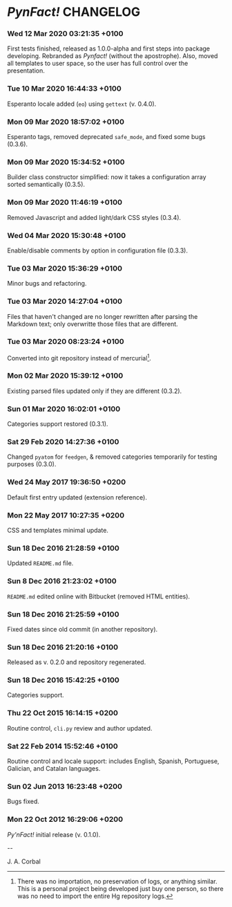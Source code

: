 *PynFact!* CHANGELOG
====================

### Wed 12 Mar 2020 03:21:35 +0100

First tests finished, released as 1.0.0-alpha and first steps into
package developing.  Rebranded as _Pynfact!_ (without the apostrophe).
Also, moved all templates to user space, so the user has full control
over the presentation.

### Tue 10 Mar 2020 16:44:33 +0100

Esperanto locale added (`eo`) using `gettext` (v. 0.4.0).

### Mon 09 Mar 2020 18:57:02 +0100

Esperanto tags, removed deprecated `safe_mode`, and fixed some bugs
(0.3.6).

### Mon 09 Mar 2020 15:34:52 +0100

Builder class constructor simplified: now it takes a configuration array
sorted semantically (0.3.5).

### Mon 09 Mar 2020 11:46:19 +0100

Removed Javascript and added light/dark CSS styles (0.3.4).
  
### Wed 04 Mar 2020 15:30:48 +0100

Enable/disable comments by option in configuration file (0.3.3).

### Tue 03 Mar 2020 15:36:29 +0100

Minor bugs and refactoring.

### Tue 03 Mar 2020 14:27:04 +0100

Files that haven't changed are no longer rewritten after parsing the
Markdown text; only overwritte those files that are different.

### Tue 03 Mar 2020 08:23:24 +0100

Converted into git repository instead of mercurial[^1].

### Mon 02 Mar 2020 15:39:12 +0100

Existing parsed files updated only if they are different (0.3.2).

### Sun 01 Mar 2020 16:02:01 +0100

Categories support restored (0.3.1).

### Sat 29 Feb 2020 14:27:36 +0100

Changed `pyatom` for `feedgen`, & removed categories temporarily for
testing purposes (0.3.0).

### Wed 24 May 2017 19:36:50 +0200

Default first entry updated (extension reference).

### Mon 22 May 2017 10:27:35 +0200

CSS and templates minimal update.

### Sun 18 Dec 2016 21:28:59 +0100

Updated `README.md` file.

### Sun  8 Dec 2016 21:23:02 +0100

`README.md` edited online with Bitbucket (removed HTML entities).

### Sun 18 Dec 2016 21:25:59 +0100

Fixed dates since old commit (in another repository).

### Sun 18 Dec 2016 21:20:16 +0100

Released as v. 0.2.0 and repository regenerated.

### Sun 18 Dec 2016 15:42:25 +0100

Categories support.

### Thu 22 Oct 2015 16:14:15 +0200

Routine control, `cli.py` review and author updated.

### Sat 22 Feb 2014 15:52:46 +0100

Routine control and locale support: includes English, Spanish,
Portuguese, Galician, and Catalan languages.

### Sun 02 Jun 2013 16:23:48 +0200

Bugs fixed.

### Mon 22 Oct 2012 16:29:06 +0200

*Py'nFact!* initial release (v. 0.1.0).



[^1]: There was no importation, no preservation of logs, or anything
      similar.  This is a personal project being developed just buy one
      person, so there was no need to import the entire Hg repository
      logs.


-- 

J. A. Corbal

